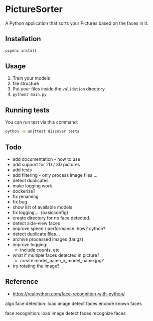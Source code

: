 # PictureSorter
A Python application that sorts your Pictures based on the faces in it.

## Installation

```bash
pipenv install
```

## Usage
1. Train your models
2. file structure
3. Put your files inside the `validation` directory.
4. `python3 main.py`


## Running tests
You can run test via this command:
```bash
python -m unittest discover tests
```

## Todo
- add documentation - how to use
- add support for 2D / 3D pictures
- add tests
- add filtering - only process image files....
- detect duplicates
- make logging work
- dockerize?
- fix renaming
- fix bug
- show list of available models
- fix logging.... (basicconfig)
- create directory for no face detected.
- detect side-view faces
- improve speed / performance. how? cython?
- detect duplicate files...
- archive processed images (tar.gz)
- improve logging:
    - include counts, etc
- what if multiple faces detected in picture?
    - create model_name_x_model_name.jpg?
- try rotating the image?

## Reference
- https://realpython.com/face-recognition-with-python/


algo
  face detection:
    load image
    detect faces
    encode known faces

  face recognition:
    load image
    detect faces
    recognize faces
